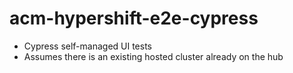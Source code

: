 # acm-hypershift-e2e-cypress

- Cypress self-managed UI tests
- Assumes there is an existing hosted cluster already on the hub
